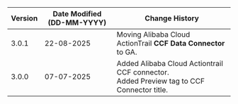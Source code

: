 | **Version** | **Date Modified (DD-MM-YYYY)** | **Change History**                                                 								|
|-------------|--------------------------------|----------------------------------------------------------------------------------------------------| 
| 3.0.1       | 22-08-2025                     | Moving Alibaba Cloud ActionTrail **CCF Data Connector** to GA.   	|
| 3.0.0       | 07-07-2025                     | Added Alibaba Cloud Actiontrail CCF connector.<br/>Added Preview tag to CCF Connector title.   	|